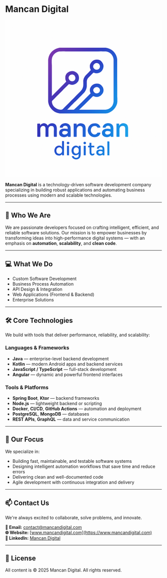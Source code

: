# Mancan Digital

![Mancan Digital Logo](./full-logo.png)

**Mancan Digital** is a technology-driven software development company specializing in building robust applications and automating business processes using modern and scalable technologies.

---

## 🧩 Who We Are

We are passionate developers focused on crafting intelligent, efficient, and reliable software solutions. Our mission is to empower businesses by transforming ideas into high-performance digital systems — with an emphasis on **automation**, **scalability**, and **clean code**.

---

## 💻 What We Do

- Custom Software Development  
- Business Process Automation  
- API Design & Integration  
- Web Applications (Frontend & Backend)  
- Enterprise Solutions  

---

## 🛠️ Core Technologies

We build with tools that deliver performance, reliability, and scalability:

### Languages & Frameworks
- **Java** — enterprise-level backend development  
- **Kotlin** — modern Android apps and backend services  
- **JavaScript / TypeScript** — full-stack development  
- **Angular** — dynamic and powerful frontend interfaces  

### Tools & Platforms
- **Spring Boot**, **Ktor** — backend frameworks  
- **Node.js** — lightweight backend or scripting  
- **Docker**, **CI/CD**, **GitHub Actions** — automation and deployment  
- **PostgreSQL**, **MongoDB** — databases  
- **REST APIs**, **GraphQL** — data and service communication  

---

## 🚀 Our Focus

We specialize in:

- Building fast, maintainable, and testable software systems  
- Designing intelligent automation workflows that save time and reduce errors  
- Delivering clean and well-documented code  
- Agile development with continuous integration and delivery

---

## 📫 Contact Us

We're always excited to collaborate, solve problems, and innovate.

**📧 Email:** [contact@mancandigital.com](mailto:contact@mancandigital.com)  
**🌐 Website:** [www.mancandigital.com](https://www.mancandigital.com)  
**🔗 LinkedIn:** [Mancan Digital](https://linkedin.com/company/mancandigital)

---

## 📄 License

All content is © 2025 Mancan Digital. All rights reserved.
